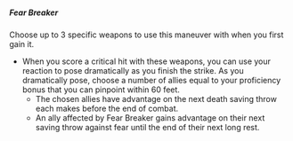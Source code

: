 ##### Fear Breaker

Choose up to 3 specific weapons to use this maneuver with when you first gain it.

- When you score a critical hit with these weapons, you can use your reaction to pose dramatically as you finish the strike.
  As you dramatically pose, choose a number of allies equal to your proficiency bonus that you can pinpoint within 60 feet.
  - The chosen allies have advantage on the next death saving throw each makes before the end of combat.
  - An ally affected by Fear Breaker gains advantage on their next saving throw against fear until the end of their next long rest.
